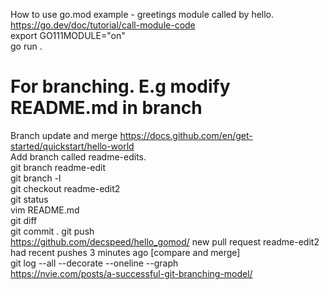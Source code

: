 How to use go.mod example - greetings module called by hello.
https://go.dev/doc/tutorial/call-module-code  
export GO111MODULE="on"  
go run .

# For branching. E.g modify README.md in branch
Branch update and merge
https://docs.github.com/en/get-started/quickstart/hello-world  
Add branch called readme-edits.  
git branch readme-edit  
git branch -l  
git checkout readme-edit2  
git status  
vim README.md  
git diff   
git commit .
git push  
https://github.com/decspeed/hello_gomod/ 
new pull request  readme-edit2 had recent pushes 3 minutes ago  [compare and merge]  
git log --all --decorate --oneline --graph  
https://nvie.com/posts/a-successful-git-branching-model/  
